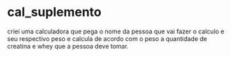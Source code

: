 # cal_suplemento
criei uma calculadora que pega o nome da pessoa que vai fazer o calculo e seu respectivo peso e calcula de acordo com o peso a quantidade de creatina e whey que a pessoa deve tomar.
